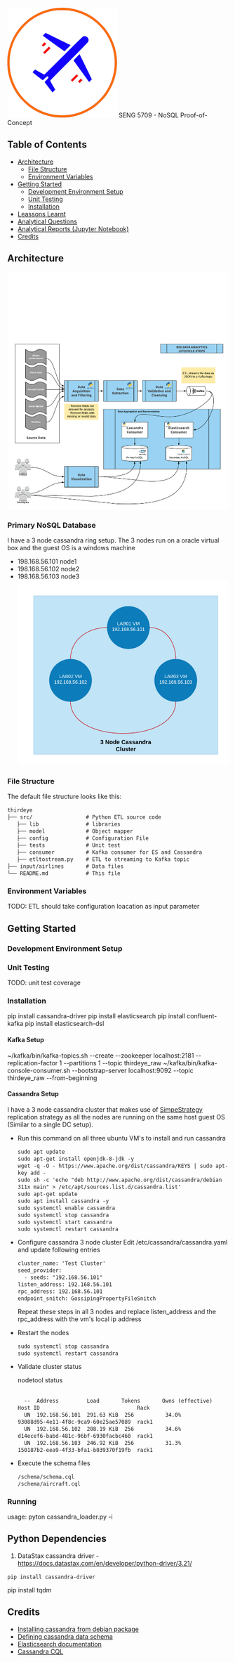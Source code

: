 ![Third Eye](images/air.png)
SENG 5709 - NoSQL Proof-of-Concept

## Table of Contents
- [Architecture](#architecture)
  - [File Structure](#file-structure)
  - [Environment Variables](#environment-variables)
- [Getting Started](#getting-started)
  - [Development Environment Setup](#development-environment-setup)
  - [Unit Testing](#unit-testing)
  - [Installation](#installation)
- [Leassons Learnt](leassons_learnt.md)
- [Analytical Questions](analysis.md)
- [Analytical Reports (Jupyter Notebook)](visualization/airline_performance.ipynb)
- [Credits](#credits)

## Architecture
![Third Eye](images/etl.png)
### Primary NoSQL Database
I have a 3 node cassandra ring setup.
The 3 nodes run on a oracle virtual box and the guest OS is a windows machine
- 198.168.56.101 node1
- 198.168.56.102 node2
- 198.168.56.103 node3
![Third Eye](images/cassandra_setup.png)


### File Structure

The default file structure looks like this:

```
thirdeye
├── src/                 # Python ETL source code
   ├── lib               # libraries
   ├── model             # Object mapper
   ├── config            # Configuration File
   ├── tests             # Unit test
   ├── consumer          # Kafka consumer for ES and Cassandra
   ├── etltostream.py    # ETL to streaming to Kafka topic
├── input/airlines       # Data files
└── README.md            # This file
```
### Environment Variables
TODO: ETL should take configuration loacation as input parameter

## Getting Started
### Development Environment Setup
### Unit Testing
TODO: unit test coverage

### Installation
pip install cassandra-driver
pip install elasticsearch
pip install confluent-kafka
pip install elasticsearch-dsl
#### Kafka Setup

~/kafka/bin/kafka-topics.sh --create --zookeeper localhost:2181 --replication-factor 1 --partitions 1 --topic thirdeye_raw
~/kafka/bin/kafka-console-consumer.sh --bootstrap-server localhost:9092 --topic thirdeye_raw --from-beginning

#### Cassandra Setup
I have a 3 node cassandra cluster that makes use of [SimpeStrategy](https://docs.datastax.com/en/archived/cassandra/3.0/cassandra/architecture/archDataDistributeReplication.html) replication strategy as all the nodes are running on the same host guest OS (Similar to a single DC setup).

- Run this command on all three ubuntu VM's to install and run cassandra
  ```
  sudo apt update
  sudo apt-get install openjdk-8-jdk -y
  wget -q -O - https://www.apache.org/dist/cassandra/KEYS | sudo apt-key add -
  sudo sh -c 'echo "deb http://www.apache.org/dist/cassandra/debian 311x main" > /etc/apt/sources.list.d/cassandra.list'
  sudo apt-get update
  sudo apt install cassandra -y
  sudo systemctl enable cassandra
  sudo systemctl stop cassandra
  sudo systemctl start cassandra
  sudo systemctl restart cassandra
  ```
- Configure cassandra 3 node cluster
Edit /etc/cassandra/cassandra.yaml and update following entries
  ```
  cluster_name: 'Test Cluster'
  seed_provider:
    - seeds: "192.168.56.101"
  listen_address: 192.168.56.101
  rpc_address: 192.168.56.101
  endpoint_snitch: GossipingPropertyFileSnitch
  ```
  Repeat these steps in all 3 nodes and replace listen_address and the rpc_address with the vm's local ip address

- Restart the nodes
  ```
  sudo systemctl stop cassandra
  sudo systemctl restart cassandra
  ```
- Validate cluster status

  nodetool status
  
  ```
    
    --  Address         Load       Tokens       Owns (effective)  Host ID                               Rack
    UN  192.168.56.101  291.63 KiB  256          34.0%             93088d95-4e11-4f8c-9ca9-60e25ae57089  rack1
    UN  192.168.56.102  208.19 KiB  256          34.6%             d14ecef6-babd-481c-96bf-6930facbc460  rack1
    UN  192.168.56.103  246.92 KiB  256          31.3%             150187b2-eea9-4f33-bfa1-b039370f19fb  rack1
  ```
- Execute the schema files
  ```
  /schema/schema.cql
  /schema/aircraft.cql
  ```
### Running
usage: pyton cassandra_loader.py -i <inputconfig file path>

## Python Dependencies
1. DataStax cassandra driver - https://docs.datastax.com/en/developer/python-driver/3.21/
```
pip install cassandra-driver
```

pip install tqdm

## Credits
- [Installing cassandra from debian package](https://cassandra.apache.org/doc/latest/getting_started/installing.html#installation-from-debian-packages)
- [Defining cassandra data schema](https://cassandra.apache.org/doc/latest/data_modeling/data_modeling_schema.html)
- [Elasticsearch documentation](https://www.elastic.co/guide/en/elasticsearch/reference/current/index.html)
- [Cassandra CQL](https://docs.datastax.com/en/cql-oss/3.3/cql/cqlIntro.html)